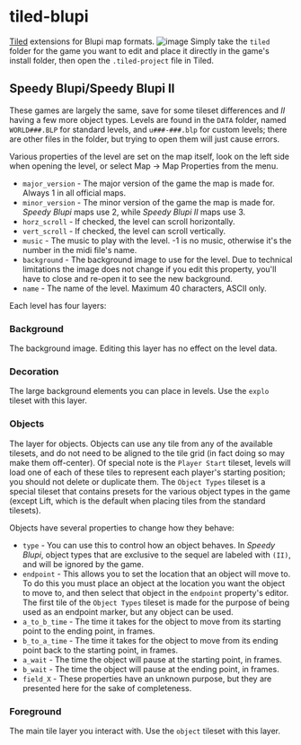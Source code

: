 # tiled-blupi
[Tiled](https://www.mapeditor.org/) extensions for Blupi map formats.
![image](https://user-images.githubusercontent.com/6082665/199763579-3d3ac10d-ad32-4c60-b1ab-ff776b3b777b.png)
Simply take the `tiled` folder for the game you want to edit and place it directly in the game's install folder, then open the `.tiled-project` file in Tiled.

## Speedy Blupi/Speedy Blupi II
These games are largely the same, save for some tileset differences and *II* having a few more object types. Levels are found in the `DATA` folder, named `WORLD###.BLP` for standard levels, and `u###-###.blp` for custom levels; there are other files in the folder, but trying to open them will just cause errors.

Various properties of the level are set on the map itself, look on the left side when opening the level, or select Map -> Map Properties from the menu.
- `major_version` - The major version of the game the map is made for. Always 1 in all official maps.
- `minor_version` - The minor version of the game the map is made for. *Speedy Blupi* maps use 2, while *Speedy Blupi II* maps use 3.
- `horz_scroll` - If checked, the level can scroll horizontally.
- `vert_scroll` - If checked, the level can scroll vertically.
- `music` - The music to play with the level. -1 is no music, otherwise it's the number in the midi file's name.
- `background` - The background image to use for the level. Due to technical limitations the image does not change if you edit this property, you'll have to close and re-open it to see the new background.
- `name` - The name of the level. Maximum 40 characters, ASCII only.

Each level has four layers:
### Background
The background image. Editing this layer has no effect on the level data.
### Decoration
The large background elements you can place in levels. Use the `explo` tileset with this layer.
### Objects
The layer for objects. Objects can use any tile from any of the available tilesets, and do not need to be aligned to the tile grid (in fact doing so may make them off-center). Of special note is the `Player Start` tileset, levels will load one of each of these tiles to represent each player's starting position; you should not delete or duplicate them. The `Object Types` tileset is a special tileset that contains presets for the various object types in the game (except Lift, which is the default when placing tiles from the standard tilesets).

Objects have several properties to change how they behave:
- `type` - You can use this to control how an object behaves. In *Speedy Blupi*, object types that are exclusive to the sequel are labeled with `(II)`, and will be ignored by the game.
- `endpoint` - This allows you to set the location that an object will move to. To do this you must place an object at the location you want the object to move to, and then select that object in the `endpoint` property's editor. The first tile of the `Object Types` tileset is made for the purpose of being used as an endpoint marker, but any object can be used.
- `a_to_b_time` - The time it takes for the object to move from its starting point to the ending point, in frames.
- `b_to_a_time` - The time it takes for the object to move from its ending point back to the starting point, in frames.
- `a_wait` - The time the object will pause at the starting point, in frames.
- `b_wait` - The time the object will pause at the ending point, in frames.
- `field_X` - These properties have an unknown purpose, but they are presented here for the sake of completeness.
### Foreground
The main tile layer you interact with. Use the `object` tileset with this layer.
